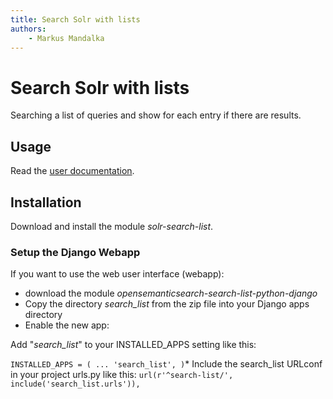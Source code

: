 ```yaml
---
title: Search Solr with lists
authors:
    - Markus Mandalka
---
```


# Search Solr with lists


Searching a list of queries and show for each entry if there are results.

## Usage



Read the [user documentation](../doc/search/list).

## Installation



Download and install the module *solr-search-list*.

### Setup the Django Webapp



If you want to use the web user interface (webapp):
* download the module *opensemanticsearch-search-list-python-django*
* Copy the directory *search\_list* from the zip file into your Django apps directory
* Enable the new app:

Add "*search\_list*" to your INSTALLED\_APPS setting like this:


`INSTALLED_APPS = (
 ...
 'search_list',
 )`* Include the search\_list URLconf in your project urls.py like this:
`url(r'^search-list/', include('search_list.urls')),`
